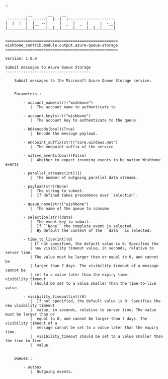 ::

              __       __    __
    .--.--.--|__.-----|  |--|  |--.-----.-----.-----.
    |  |  |  |  |__ --|     |  _  |  _  |     |  -__|
    |________|__|_____|__|__|_____|_____|__|__|_____|


    ==================================================
    wishbone_contrib.module.output.azure-queue-storage
    ==================================================

    Version: 1.0.0

    Submit messages to Azure Queue Storage
    --------------------------------------

        Submit messages to the Microsoft Azure Queue Storage service.


        Parameters::

            - account_name(str)("wishbone")
               |  The account name to authenticate to

            - account_key(str)("wishbone")
               |  The account key to authenticate to the queue

            - b64encode(bool)(True)
               |  Encode the message payload.

            - endpoint_suffix(str)("core.windows.net")
               |  The endpoint suffix of the service

            - native_events(bool)(False)
               |  Whether to expect incoming events to be native Wishbone events

            - parallel_streams(int)(1)
               |  The number of outgoing parallel data streams.

            - payload(str)(None)
               |  The string to submit.
               |  If defined takes precedence over `selection`.

            - queue_name(str)("wishbone")
               |  The name of the queue to consume

            - selection(str)(data)
               |  The event key to submit.
               |  If ``None`` the complete event is selected.
               |  By default the content of the ``data`` is selected.

            - time_to_live(int)(0)
               | If not specified, the default value is 0. Specifies the
               | new visibility timeout value, in seconds, relative to server time.
               | The value must be larger than or equal to 0, and cannot be
               | larger than 7 days. The visibility timeout of a message cannot be
               | set to a value later than the expiry time. visibility_timeout
               | should be set to a value smaller than the time-to-live value.

            - visibility_timeout(int)(0)
               |  If not specified, the default value is 0. Specifies the new visibility timeout
               |  value, in seconds, relative to server time. The value must be larger than or
               |  equal to 0, and cannot be larger than 7 days. The visibility timeout of a
               |  message cannot be set to a value later than the expiry time.
               |  visibility_timeout should be set to a value smaller than the time-to-live
               |  value.


        Queues::

            - outbox
               |  Outgoing events.

